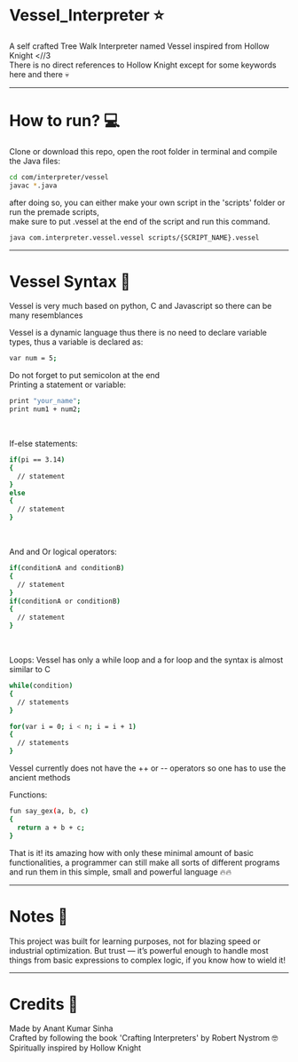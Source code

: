 # Vessel_Interpreter ⭐ <br>
A self crafted Tree Walk Interpreter named Vessel inspired from Hollow Knight <//3 <br>
There is no direct references to Hollow Knight except for some keywords here and there 💀 <br>

---

# How to run? 💻 <br>
Clone or download this repo, open the root folder in terminal and compile the Java files:

```bash
cd com/interpreter/vessel
javac *.java
```

after doing so, you can either make your own script in the 'scripts' folder or run the premade scripts, <br>
make sure to put .vessel at the end of the script and run this command.

```bash
java com.interpreter.vessel.vessel scripts/{SCRIPT_NAME}.vessel
```

---

# Vessel Syntax 🎴
Vessel is very much based on python, C and Javascript so there can be many resemblances
<br>

Vessel is a dynamic language thus there is no need to declare variable types, thus a variable is declared as:
```bash
var num = 5;
```
Do not forget to put semicolon at the end
<br>
Printing a statement or variable:
```bash
print "your_name";
print num1 + num2;
```
<br>

If-else statements:
```bash
if(pi == 3.14)
{
  // statement
}
else
{
  // statement
}
```
<br>

And and Or logical operators:
```bash
if(conditionA and conditionB)
{
  // statement
}
if(conditionA or conditionB)
{
  // statement
}
```
<br>

Loops:
Vessel has only a while loop and a for loop and the syntax is almost similar to C
```bash
while(condition)
{
  // statements
}

for(var i = 0; i < n; i = i + 1)
{
  // statements
}
```
Vessel currently does not have the ++ or -- operators so one has to use the ancient methods 
<br>

Functions:
```bash
fun say_gex(a, b, c)
{
  return a + b + c;
}
```
That is it! its amazing how with only these minimal amount of basic functionalities, a programmer can still
make all sorts of different programs and run them in this simple, small and powerful language 🔥🔥

---

# Notes 📍 <br>
This project was built for learning purposes, not for blazing speed or industrial optimization.
But trust — it’s powerful enough to handle most things from basic expressions to complex logic,
if you know how to wield it! 

---

# Credits 🧶 <br>
Made by Anant Kumar Sinha <br>
Crafted by following the book 'Crafting Interpreters' by Robert Nystrom 🤓<br>
Spiritually inspired by Hollow Knight <br>
